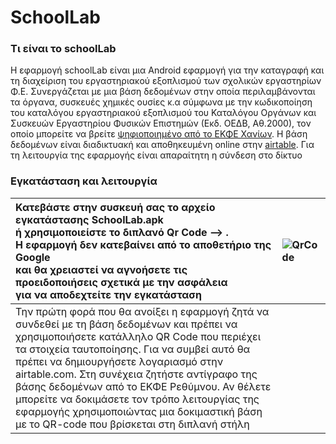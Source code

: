 # SchoolLab
### Τι είναι το schoolLab
H εφαρμογή schoolLab είναι μια Android εφαρμογή για την καταγραφή και τη διαχείριση του εργαστηριακού εξοπλισμού των σχολικών εργαστηρίων Φ.Ε. Συνεργάζεται με μια βάση δεδομένων στην οποία περιλαμβάνονται τα όργανα, συσκευές χημικές ουσίες κ.α σύμφωνα με την κωδικοποίηση του καταλόγου εργαστηριακού εξοπλισμού του Καταλόγου Οργάνων και Συσκευών Εργαστηρίου Φυσικών Επιστημών (Εκδ. ΟΕΔΒ, Αθ.2000), τον οποίο μπορείτε να βρείτε [ψηφιοποιημένο από το ΕΚΦΕ Χανίων](https://issuu.com/ekfechania/docs/katalogos_organon_kai_syskeyon_ypepth "ψηφιοποιημένο από το ΕΚΦΕ Χανίων"). Η βάση δεδομένων είναι διαδικτυακή και αποθηκευμένη online στην [airtable](https://airtable.com "airtable"). Για τη λειτουργία της εφαρμογής είναι απαραίτητη η σύνδεση στο δίκτυο

### Εγκατάσταση και λειτουργία

|Κατεβάστε στην συσκευή σας το αρχείο εγκατάστασης SchoolLab.apk <br> ή χρησιμοποιείστε το διπλανό Qr Code --> .<br> H εφαρμογή δεν κατεβαίνει από το αποθετήριο της Google <br> και θα χρειαστεί να αγνοήσετε τις προειδοποιήσεις σχετικά με την ασφάλεια <br> για να αποδεχτείτε την εγκατάσταση   |![QrCode](https://i.imgur.com/Y3ZqQto.png) |
|:---|:---|
|Την πρώτη φορά που θα ανοίξει η εφαρμογή ζητά να συνδεθεί με τη βάση δεδομένων και πρέπει να χρησιμοποιήσετε κατάλληλο QR Code που περιέχει τα στοιχεία ταυτοποίησης. Για να συμβεί αυτό θα πρέπει να δημιουργήσετε λογαριασμό στην airtable.com. Στη συνέχεια ζητήστε αντίγραφο της βάσης δεδομένων από το ΕΚΦΕ Ρεθύμνου. Αν θέλετε μπορείτε να δοκιμάσετε τον τρόπο λειτουργίας της εφαρμογής χρησιμοποιώντας μια δοκιμαστική βάση με το QR-code που βρίσκεται στη διπλανή στήλη ||



